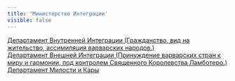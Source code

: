 ```yaml
---
title: 'Министерство Интеграции'
visible: false
---
```


[Департамент Внутренней Интеграции (Гражданство, вид на жительство, ассимиляция варварских народов.)](http://lambopedia.ru/svyashennoe-korolevstvo-lambotero/nashi-ministerstva/ministerstvo-integracii/departament-vnutrennei-integracii)  
[Департамент Внешней Интеграции (Принуждение варварских стран к миру и гармонии, под контролем Священного Королевства Ламботеро.)  ](http://lambopedia.ru/svyashennoe-korolevstvo-lambotero/nashi-ministerstva/ministerstvo-integracii/departament-vneshnei-integracii)  
[Департамент Милости и Кары  ](http://lambopedia.ru/svyashennoe-korolevstvo-lambotero/nashi-ministerstva/ministerstvo-integracii/departament-milosti-i-kary)